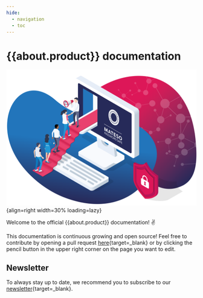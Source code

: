 ```yaml
---
hide:
  - navigation
  - toc
---
```


# {{about.product}} documentation

![Welcome](/assets/images/start-page.svg){align=right width=30% loading=lazy}

Welcome to the official {{about.product}} documentation! ✌️

This documentation is continuous growing and open source!
Feel free to contribute by opening a pull request [here](https://github.com/BoxedBrain/pws-docs){target=_blank} or by clicking the pencil button in the upper right corner on the page you want to edit.

## Newsletter

To always stay up to date, we recommend you to subscribe to our [newsletter](https://www.passwordsafe.com/en/newsletter-registration/){target=_blank}.

